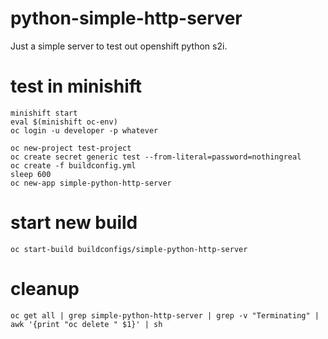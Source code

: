# python-simple-http-server
Just a simple server to test out openshift python s2i.

# test in minishift
```
minishift start
eval $(minishift oc-env)
oc login -u developer -p whatever

oc new-project test-project
oc create secret generic test --from-literal=password=nothingreal
oc create -f buildconfig.yml
sleep 600
oc new-app simple-python-http-server
```

# start new build
```
oc start-build buildconfigs/simple-python-http-server
```

# cleanup
```
oc get all | grep simple-python-http-server | grep -v "Terminating" | awk '{print "oc delete " $1}' | sh
```
